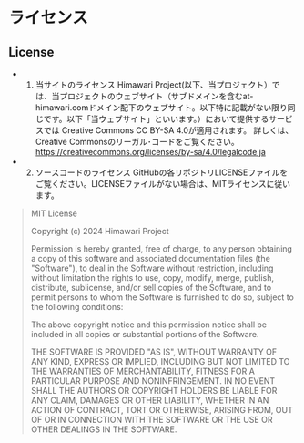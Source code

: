 # ライセンス

## License

* 1. 当サイトのライセンス Himawari Project(以下、当プロジェクト）では、当プロジェクトのウェブサイト（サブドメインを含むat-himawari.comドメイン配下のウェブサイト。以下特に記載がない限り同じです。以下「当ウェブサイト」といいます。）において提供するサービスでは Creative Commons CC BY-SA 4.0が適用されます。 詳しくは、Creative Commonsのリーガル･コードをご覧ください。
     <https://creativecommons.org/licenses/by-sa/4.0/legalcode.ja>
* 2. ソースコードのライセンス GitHubの各リポジトリLICENSEファイルをご覧ください。LICENSEファイルがない場合は、MITライセンスに従います。

> MIT License
>
> Copyright (c) 2024 Himawari Project
>
> Permission is hereby granted, free of charge, to any person obtaining a copy of this software and associated documentation files (the "Software"), to deal in the Software without restriction, including without limitation the rights to use, copy, modify, merge, publish, distribute, sublicense, and/or sell copies of the Software, and to permit persons to whom the Software is furnished to do so, subject to the following conditions:
>
> The above copyright notice and this permission notice shall be included in all copies or substantial portions of the Software.
>
> THE SOFTWARE IS PROVIDED "AS IS", WITHOUT WARRANTY OF ANY KIND, EXPRESS OR IMPLIED, INCLUDING BUT NOT LIMITED TO THE WARRANTIES OF MERCHANTABILITY, FITNESS FOR A PARTICULAR PURPOSE AND NONINFRINGEMENT. IN NO EVENT SHALL THE AUTHORS OR COPYRIGHT HOLDERS BE LIABLE FOR ANY CLAIM, DAMAGES OR OTHER LIABILITY, WHETHER IN AN ACTION OF CONTRACT, TORT OR OTHERWISE, ARISING FROM, OUT OF OR IN CONNECTION WITH THE SOFTWARE OR THE USE OR OTHER DEALINGS IN THE SOFTWARE.

